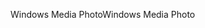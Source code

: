 <span data-ttu-id="79b87-101">Windows Media Photo</span><span class="sxs-lookup"><span data-stu-id="79b87-101">Windows Media Photo</span></span>